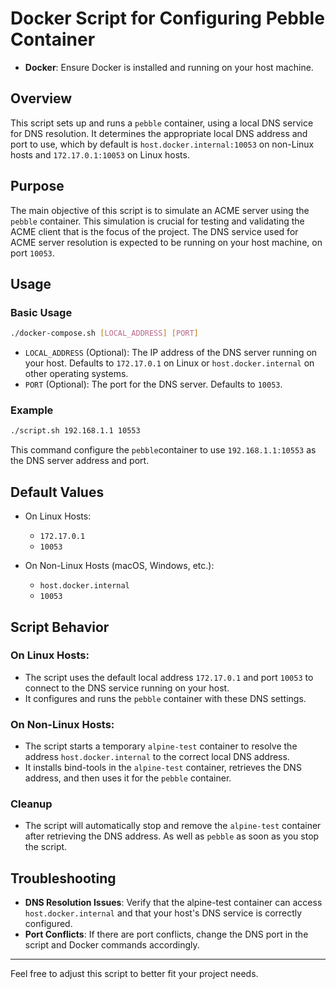 # Docker Script for Configuring Pebble Container

 - **Docker**: Ensure Docker is installed and running on your host machine.

## Overview

This script sets up and runs a `pebble` container, using a local DNS service for DNS resolution. It determines the appropriate local DNS address and port to use, which by default is `host.docker.internal:10053` on non-Linux hosts and `172.17.0.1:10053` on Linux hosts.

## Purpose

The main objective of this script is to simulate an ACME server using the `pebble` container. This simulation is crucial for testing and validating the ACME client that is the focus of the project. The DNS service used for ACME server resolution is expected to be running on your host machine, on port `10053`.

## Usage

### Basic Usage
```bash
./docker-compose.sh [LOCAL_ADDRESS] [PORT]
```
   - `LOCAL_ADDRESS` (Optional): The IP address of the DNS server running on your host. Defaults to `172.17.0.1` on Linux or `host.docker.internal` on other operating systems.
   - `PORT` (Optional): The port for the DNS server. Defaults to `10053`.

### Example

```bash
./script.sh 192.168.1.1 10553
```
This command configure the `pebble`container to use `192.168.1.1:10553` as the DNS server address and port.

## Default Values

- On Linux Hosts:

   + `172.17.0.1`
   + `10053`
- On Non-Linux Hosts (macOS, Windows, etc.):

  + `host.docker.internal`
  + `10053`

## Script Behavior

### On Linux Hosts:

 - The script uses the default local address `172.17.0.1` and port `10053` to connect to the DNS service running on your host.
 - It configures and runs the `pebble` container with these DNS settings.

### On Non-Linux Hosts:

 - The script starts a temporary `alpine-test` container to resolve the address `host.docker.internal` to the correct local DNS address.
 - It installs bind-tools in the `alpine-test` container, retrieves the DNS address, and then uses it for the `pebble` container.

### Cleanup

- The script will automatically stop and remove the `alpine-test` container after retrieving the DNS address. As well as `pebble` as soon as you stop the script.

## Troubleshooting

 - **DNS Resolution Issues**: Verify that the alpine-test container can access `host.docker.internal` and that your host's DNS service is correctly configured.
 - **Port Conflicts**: If there are port conflicts, change the DNS port in the script and Docker commands accordingly.

---- 

Feel free to adjust this script to better fit your project needs.